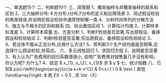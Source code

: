 一、单选题15个
 二、判断题10个
 三、简答题
 1、概率抽样与非概率抽样的联系和区别
 2、三大抽样分布:卡方分布,t分布,F分布的定义和应用场景
 3、简述假设检验的两类错误,并说明在假设检验中通常控制哪一类
 4、分析时间序列的分解方法
 5、独立与不相关的区别和联系
 四、给出置信区间
 1、计算估计均值
 2、计算样本标准差
 3、计算样本容量
 五、方差分析
 1、判断F检验是否显著,写出原假设、备择假设和检验结论
 2、判断t检验是否显著,写出原假设、备择假设和检验结论
 3、
 4、若总体不服从正态分布,应用什么方法?
 5、若判断3个生产线均值是否相等,应选择什么假设检验,并简述。
 六、多元线性回归
 1、求回归方程
 2、说明是否显著
 3、有人认为广告费用的回归系数值很小, 说明广告费用对销售量几乎没有影响。你认为呢? 为什么?
 4、给定 $ x_{1}, x_{2}, x_{3}$  求 $ y $
 七、统计指数
 八、已知$  p(x)=\left\{\begin{array}{cc}a x+b x^{2} & 0<x<1 \\ 0 & \text { 其他 }\end{array}\right. $ 若  $E X=0.5$ , 求 $Var（X）$
 
